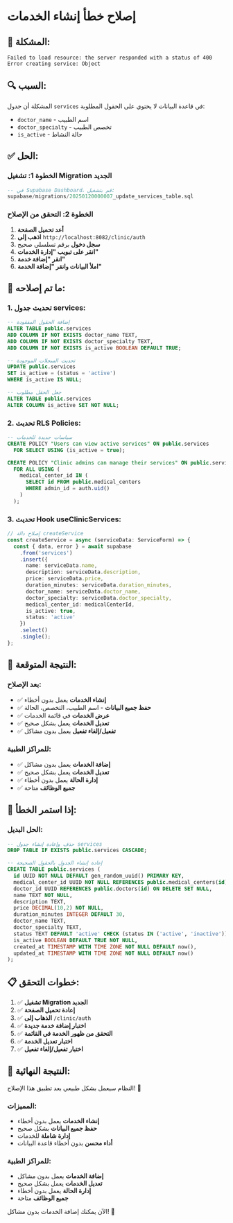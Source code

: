 # إصلاح خطأ إنشاء الخدمات

## 🚨 المشكلة:
```
Failed to load resource: the server responded with a status of 400
Error creating service: Object
```

## 🔍 السبب:
المشكلة أن جدول `services` في قاعدة البيانات لا يحتوي على الحقول المطلوبة:
- `doctor_name` - اسم الطبيب
- `doctor_specialty` - تخصص الطبيب  
- `is_active` - حالة النشاط

## ✅ الحل:

### **الخطوة 1: تشغيل Migration الجديد**
```sql
-- في Supabase Dashboard، قم بتشغيل:
supabase/migrations/20250120000007_update_services_table.sql
```

### **الخطوة 2: التحقق من الإصلاح**
1. **أعد تحميل الصفحة**
2. **اذهب إلى** `http://localhost:8082/clinic/auth`
3. **سجل دخول** برقم تسلسلي صحيح
4. **انقر على تبويب "إدارة الخدمات"**
5. **انقر "إضافة خدمة"**
6. **املأ البيانات وانقر "إضافة الخدمة"**

## 🔧 ما تم إصلاحه:

### **1. تحديث جدول services:**
```sql
-- إضافة الحقول المفقودة
ALTER TABLE public.services 
ADD COLUMN IF NOT EXISTS doctor_name TEXT,
ADD COLUMN IF NOT EXISTS doctor_specialty TEXT,
ADD COLUMN IF NOT EXISTS is_active BOOLEAN DEFAULT TRUE;

-- تحديث السجلات الموجودة
UPDATE public.services 
SET is_active = (status = 'active')
WHERE is_active IS NULL;

-- جعل الحقل مطلوب
ALTER TABLE public.services 
ALTER COLUMN is_active SET NOT NULL;
```

### **2. تحديث RLS Policies:**
```sql
-- سياسات جديدة للخدمات
CREATE POLICY "Users can view active services" ON public.services
  FOR SELECT USING (is_active = true);

CREATE POLICY "Clinic admins can manage their services" ON public.services
  FOR ALL USING (
    medical_center_id IN (
      SELECT id FROM public.medical_centers 
      WHERE admin_id = auth.uid()
    )
  );
```

### **3. تحديث Hook useClinicServices:**
```typescript
// إصلاح دالة createService
const createService = async (serviceData: ServiceForm) => {
  const { data, error } = await supabase
    .from('services')
    .insert({
      name: serviceData.name,
      description: serviceData.description,
      price: serviceData.price,
      duration_minutes: serviceData.duration_minutes,
      doctor_name: serviceData.doctor_name,
      doctor_specialty: serviceData.doctor_specialty,
      medical_center_id: medicalCenterId,
      is_active: true,
      status: 'active'
    })
    .select()
    .single();
};
```

## 🎯 النتيجة المتوقعة:

### **بعد الإصلاح:**
- ✅ **إنشاء الخدمات** يعمل بدون أخطاء
- ✅ **حفظ جميع البيانات** - اسم الطبيب، التخصص، الحالة
- ✅ **عرض الخدمات** في قائمة الخدمات
- ✅ **تعديل الخدمات** يعمل بشكل صحيح
- ✅ **تفعيل/إلغاء تفعيل** يعمل بدون مشاكل

### **للمراكز الطبية:**
- ✅ **إضافة الخدمات** يعمل بدون مشاكل
- ✅ **تعديل الخدمات** يعمل بشكل صحيح
- ✅ **إدارة الحالة** يعمل بدون أخطاء
- ✅ **جميع الوظائف** متاحة

## 🔄 إذا استمر الخطأ:

### **الحل البديل:**
```sql
-- حذف وإعادة إنشاء جدول services
DROP TABLE IF EXISTS public.services CASCADE;

-- إعادة إنشاء الجدول بالحقول الصحيحة
CREATE TABLE public.services (
  id UUID NOT NULL DEFAULT gen_random_uuid() PRIMARY KEY,
  medical_center_id UUID NOT NULL REFERENCES public.medical_centers(id) ON DELETE CASCADE,
  doctor_id UUID REFERENCES public.doctors(id) ON DELETE SET NULL,
  name TEXT NOT NULL,
  description TEXT,
  price DECIMAL(10,2) NOT NULL,
  duration_minutes INTEGER DEFAULT 30,
  doctor_name TEXT,
  doctor_specialty TEXT,
  status TEXT DEFAULT 'active' CHECK (status IN ('active', 'inactive')),
  is_active BOOLEAN DEFAULT TRUE NOT NULL,
  created_at TIMESTAMP WITH TIME ZONE NOT NULL DEFAULT now(),
  updated_at TIMESTAMP WITH TIME ZONE NOT NULL DEFAULT now()
);
```

## 📋 خطوات التحقق:

1. ✅ **تشغيل Migration الجديد**
2. ✅ **إعادة تحميل الصفحة**
3. ✅ **الذهاب إلى** `/clinic/auth`
4. ✅ **اختبار إضافة خدمة جديدة**
5. ✅ **التحقق من ظهور الخدمة في القائمة**
6. ✅ **اختبار تعديل الخدمة**
7. ✅ **اختبار تفعيل/إلغاء تفعيل**

## 🚀 النتيجة النهائية:

النظام سيعمل بشكل طبيعي بعد تطبيق هذا الإصلاح! 🎉

### **المميزات:**
- **إنشاء الخدمات** يعمل بدون أخطاء
- **حفظ جميع البيانات** بشكل صحيح
- **إدارة شاملة** للخدمات
- **أداء محسن** بدون أخطاء قاعدة البيانات

### **للمراكز الطبية:**
- **إضافة الخدمات** يعمل بدون مشاكل
- **تعديل الخدمات** يعمل بشكل صحيح
- **إدارة الحالة** يعمل بدون أخطاء
- **جميع الوظائف** متاحة

الآن يمكنك إضافة الخدمات بدون مشاكل! 🚀
